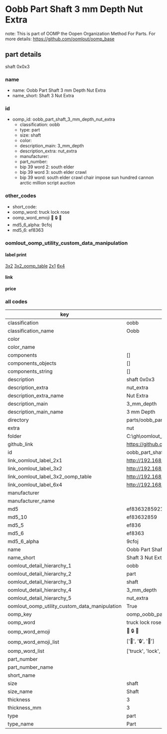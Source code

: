 # Oobb Part Shaft 3 mm Depth Nut Extra  

note: This is part of OOMP the Oopen Organization Method For Parts. For more details: https://github.com/oomlout/oomp_base

##  part details
  



shaft 0x0x3



### name
* name: Oobb Part Shaft 3 mm Depth Nut Extra
* name_short: Shaft 3 Nut Extra
### id
* oomp_id: oobb_part_shaft_3_mm_depth_nut_extra
  * classification: oobb
  * type: part
  * size: shaft
  * color: 
  * description_main: 3_mm_depth
  * description_extra: nut_extra
  * manufacturer: 
  * part_number: 
  * bip 39 word 2: south elder
  * bip 39 word 3: south elder crawl
  * bip 39 word: south elder crawl chair impose sun hundred cannon arctic million script auction

### other_codes
* short_code: 
* oomp_word: truck lock rose
* oomp_word_emoji :truck: :lock: :rose:
* md5_6_alpha: 9cfoj
* md5_6: ef8363






### oomlout_oomp_utility_custom_data_manipulation
#### label print
[3x2](http://192.168.1.245:1112/?label=oomp%209cfoj)
[3x2_oomp_table](http://192.168.1.108:1112/?label=oomp%209cfoj)
[2x1](http://192.168.1.242:1112/?label=oomp%209cfoj)
[6x4](http://192.168.1.55:1112/?label=oomp%209cfoj)    

#### link

                              

#### price







### all codes 
| key | value |  
| --- | --- |  
| classification | oobb |  
| classification_name | Oobb |  
| color |  |  
| color_name |  |  
| components | [] |  
| components_objects | [] |  
| components_string | [] |  
| description | shaft 0x0x3 |  
| description_extra | nut_extra |  
| description_extra_name | Nut Extra |  
| description_main | 3_mm_depth |  
| description_main_name | 3 mm Depth |  
| directory | parts/oobb_part_shaft_3_mm_depth_nut_extra |  
| extra | nut |  
| folder | C:\gh\oomlout_oobb_version_4_generated_parts\things\oobb_part_shaft_3_mm_depth_nut_extra |  
| github_link | https://github.com/oomlout/oomlout_oomp_part_src/tree/main/parts/oobb_part_shaft_3_mm_depth_nut_extra |  
| id | oobb_part_shaft_3_mm_depth_nut_extra |  
| link_oomlout_label_2x1 | http://192.168.1.242:1112/?label=oomp%209cfoj |  
| link_oomlout_label_3x2 | http://192.168.1.245:1112/?label=oomp%209cfoj |  
| link_oomlout_label_3x2_oomp_table | http://192.168.1.108:1112/?label=oomp%209cfoj |  
| link_oomlout_label_6x4 | http://192.168.1.55:1112/?label=oomp%209cfoj |  
| manufacturer |  |  
| manufacturer_name |  |  
| md5 | ef83632859216de76538f25c6551d681 |  
| md5_10 | ef83632859 |  
| md5_5 | ef836 |  
| md5_6 | ef8363 |  
| md5_6_alpha | 9cfoj |  
| name | Oobb Part Shaft 3 mm Depth Nut Extra |  
| name_short | Shaft 3 Nut Extra |  
| oomlout_detail_hierarchy_1 | oobb |  
| oomlout_detail_hierarchy_2 | part |  
| oomlout_detail_hierarchy_3 | shaft |  
| oomlout_detail_hierarchy_4 | 3_mm_depth |  
| oomlout_detail_hierarchy_5 | nut_extra |  
| oomlout_oomp_utility_custom_data_manipulation | True |  
| oomp_key | oomp_oobb_part_shaft_3_mm_depth_nut_extra |  
| oomp_word | truck lock rose |  
| oomp_word_emoji | :truck: :lock: :rose: |  
| oomp_word_emoji_list | [':truck:', ':lock:', ':rose:'] |  
| oomp_word_list | ['truck', 'lock', 'rose'] |  
| part_number |  |  
| part_number_name |  |  
| short_name |  |  
| size | shaft |  
| size_name | Shaft |  
| thickness | 3 |  
| thickness_mm | 3 |  
| type | part |  
| type_name | Part |  
